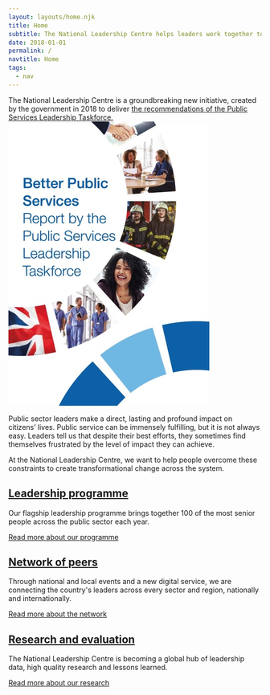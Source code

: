 ```yaml
---
layout: layouts/home.njk
title: Home
subtitle: The National Leadership Centre helps leaders work together to improve public services.
date: 2018-01-01
permalink: /
navtitle: Home
tags:
  - nav
---
```


<p class="taskforce-report">
<span class="taskforce-report__column-one">
The National Leadership Centre is a groundbreaking new initiative, created by the government in 2018 to deliver <a href="https://www.gov.uk/government/publications/national-leadership-centre" target="_blank"> the recommendations of the Public Services Leadership Taskforce.</a>
</span>
<span class="taskforce-report__column-two">
  <a class="taskforce-report__image" href="https://www.gov.uk/government/publications/national-leadership-centre" target="_blank">
    <img src="/static/img/taskforce-reportX400.jpg" alt="Taskforce report" />
  </a>
  </span>
</p>

Public sector leaders make a direct, lasting and profound impact on citizens’ lives. Public service can be immensely fulfilling, but it is not always easy. Leaders tell us that despite their best efforts, they sometimes find themselves frustrated by the level of impact they can achieve.

<p class="gradient-text">
At the National Leadership Centre, we want to help people overcome these constraints to create transformational change across the system.
</p>

## [Leadership programme](/programme)
Our flagship leadership programme brings together 100 of the most senior people across the public sector each year.

[Read more about our programme](/programme)

## [Network of peers](/network)
Through national and local events and a new digital service, we are connecting the country's leaders across every sector and region, nationally and internationally.

[Read more about the network](/network)

## [Research and evaluation](/research)
The National Leadership Centre is becoming a global hub of leadership data, high quality research and lessons learned.

[Read more about our research](/research)
